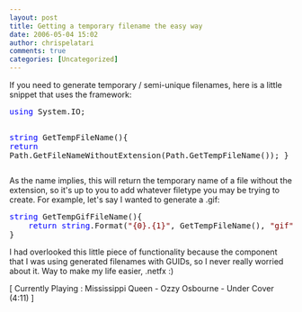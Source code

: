 ```yaml
---
layout: post
title: Getting a temporary filename the easy way
date: 2006-05-04 15:02
author: chrispelatari
comments: true
categories: [Uncategorized]
---
```


<p>If you need to generate temporary / semi-unique filenames, here is a little 
snippet that uses the framework:</p><pre><span style="color:blue;">using</span> System.IO;

<span style="color:blue;">string</span> GetTempFileName(){
	<span style="color:blue;">return</span> Path.GetFileNameWithoutExtension(Path.GetTempFileName());
}</pre>
<p>As the name implies, this will return the temporary name of a file without 
the extension, so it's up to you to add whatever filetype you may be trying to 
create. For example, let's say I wanted to generate a .gif:</p><pre><span style="color:blue;">string</span> GetTempGifFileName(){
	<span style="color:blue;">return</span> <span style="color:blue;">string</span>.Format(<span style="color:maroon;">"{0}.{1}"</span>, GetTempFileName(), <span style="color:maroon;">"gif"</span>);
}</pre>
<p>I had overlooked this little piece of functionality because the component 
that I was using generated filenames with GUIDs, so I never really worried about 
it. Way to make my life easier, .netfx :)</p>
<p class="media">[ Currently Playing : Mississippi Queen - Ozzy Osbourne - Under 
Cover (4:11) ]</p>
